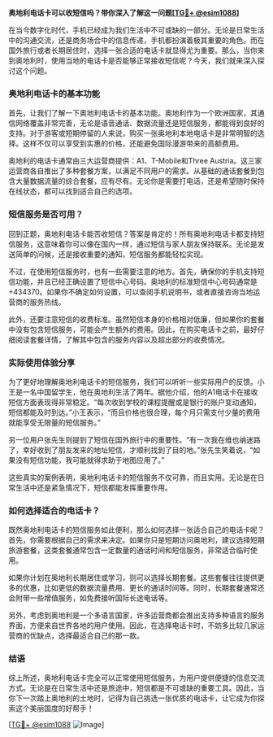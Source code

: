 **奥地利电话卡可以收短信吗？带你深入了解这一问题[[TG💪+ @esim1088](https://t.me/s/esim1088)]**

在当今数字化时代，手机已经成为我们生活中不可或缺的一部分。无论是日常生活中的沟通交流，还是商务场合中的信息传递，手机都扮演着极其重要的角色。而在国外旅行或者长期居住时，选择一张合适的电话卡就显得尤为重要。那么，当你来到奥地利时，使用当地的电话卡是否能够正常接收短信呢？今天，我们就来深入探讨这个问题。

### 奥地利电话卡的基本功能

首先，让我们了解一下奥地利电话卡的基本功能。奥地利作为一个欧洲国家，其通信网络覆盖非常完善，无论是语音通话、数据流量还是短信服务，都能得到良好的支持。对于游客或短期停留的人来说，购买一张奥地利本地电话卡是非常明智的选择。这样不仅可以享受到实惠的价格，还能避免国际漫游带来的高额费用。

奥地利的电话卡通常由三大运营商提供：A1、T-Mobile和Three Austria。这三家运营商各自推出了多种套餐方案，以满足不同用户的需求。从基础的通话套餐到包含大量数据流量的综合套餐，应有尽有。无论你是需要打电话，还是希望随时保持在线状态，都可以找到适合自己的选项。

### 短信服务是否可用？

回到正题，奥地利电话卡能否收短信？答案是肯定的！所有奥地利电话卡都支持短信服务，这意味着你可以像在国内一样，通过短信与家人朋友保持联系。无论是发送简单的问候，还是接收重要的通知，短信服务都能轻松实现。

不过，在使用短信服务时，也有一些需要注意的地方。首先，确保你的手机支持短信功能，并且已经正确设置了短信中心号码。奥地利的标准短信中心号码通常是+434370。如果你不确定如何设置，可以查阅手机说明书，或者直接咨询当地运营商的服务热线。

此外，还要注意短信的收费标准。虽然短信本身的价格相对低廉，但如果你的套餐中没有包含短信服务，可能会产生额外的费用。因此，在购买电话卡之前，最好仔细阅读套餐详情，了解其中包含的服务内容以及超出部分的收费情况。

### 实际使用体验分享

为了更好地理解奥地利电话卡的短信服务，我们可以听听一些实际用户的反馈。小王是一名中国留学生，他在奥地利生活了两年。据他介绍，他的A1电话卡在接收短信方面表现得非常稳定。“每次收到学校的课程提醒或是银行的账户变动通知，短信都能及时到达。”小王表示，“而且价格也很合理，每个月只需支付少量的费用就能享受无限量的短信服务。”

另一位用户张先生则提到了短信在国外旅行中的重要性。“有一次我在维也纳迷路了，幸好收到了朋友发来的地址短信，才顺利找到了目的地。”张先生笑着说，“如果没有短信功能，我可能就得求助于地图应用了。”

这些真实的案例表明，奥地利电话卡的短信服务不仅可靠，而且实用。无论是在日常生活中还是紧急情况下，短信都能发挥重要作用。

### 如何选择适合的电话卡？

既然奥地利电话卡的短信服务如此便利，那么如何选择一张适合自己的电话卡呢？首先，你需要根据自己的需求来决定。如果你只是短期访问奥地利，建议选择短期旅游套餐，这类套餐通常包含一定数量的通话时间和短信服务，非常适合临时使用。

如果你计划在奥地利长期居住或学习，则可以选择长期套餐。这些套餐往往提供更多的优惠，比如更低的数据流量费用、更长的通话时间等。同时，长期套餐通常还会附带一些增值服务，如免费接听国际长途电话等。

另外，考虑到奥地利是一个多语言国家，许多运营商都会推出支持多种语言的服务界面，方便来自世界各地的用户使用。因此，在选择电话卡时，不妨多比较几家运营商的优缺点，选择最适合自己的那一款。

### 结语

综上所述，奥地利电话卡完全可以正常使用短信服务，为用户提供便捷的信息交流方式。无论是在日常生活中还是旅途中，短信都是不可或缺的重要工具。因此，当你下一次踏上奥地利的土地时，记得为自己挑选一张优质的电话卡，让它成为你探索这个美丽国度的好帮手！

[[TG💪+ @esim1088](https://t.me/s/esim1088) ![Image](https://i.postimg.cc/4NQfJmqS/Snipaste-2025-05-13-00-14-12.png)]